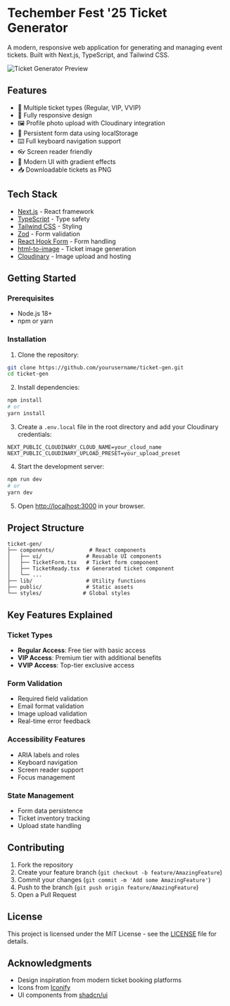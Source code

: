 # Techember Fest '25 Ticket Generator

A modern, responsive web application for generating and managing event tickets. Built with Next.js, TypeScript, and Tailwind CSS.

![Ticket Generator Preview](public/images/preview.png)

## Features

- 🎫 Multiple ticket types (Regular, VIP, VVIP)
- 📱 Fully responsive design
- 🖼️ Profile photo upload with Cloudinary integration
- 💾 Persistent form data using localStorage
- ⌨️ Full keyboard navigation support
- 👓 Screen reader friendly
- 🎨 Modern UI with gradient effects
- 📥 Downloadable tickets as PNG

## Tech Stack

- [Next.js](https://nextjs.org/) - React framework
- [TypeScript](https://www.typescriptlang.org/) - Type safety
- [Tailwind CSS](https://tailwindcss.com/) - Styling
- [Zod](https://github.com/colinhacks/zod) - Form validation
- [React Hook Form](https://react-hook-form.com/) - Form handling
- [html-to-image](https://github.com/bubkoo/html-to-image) - Ticket image generation
- [Cloudinary](https://cloudinary.com/) - Image upload and hosting

## Getting Started

### Prerequisites

- Node.js 18+ 
- npm or yarn

### Installation

1. Clone the repository:
```bash
git clone https://github.com/yourusername/ticket-gen.git
cd ticket-gen
```

2. Install dependencies:
```bash
npm install
# or
yarn install
```

3. Create a `.env.local` file in the root directory and add your Cloudinary credentials:
```env
NEXT_PUBLIC_CLOUDINARY_CLOUD_NAME=your_cloud_name
NEXT_PUBLIC_CLOUDINARY_UPLOAD_PRESET=your_upload_preset
```

4. Start the development server:
```bash
npm run dev
# or
yarn dev
```

5. Open [http://localhost:3000](http://localhost:3000) in your browser.

## Project Structure

```
ticket-gen/
├── components/           # React components
│   ├── ui/              # Reusable UI components
│   ├── TicketForm.tsx   # Ticket form component
│   ├── TicketReady.tsx  # Generated ticket component
│   └── ...
├── lib/                 # Utility functions
├── public/              # Static assets
└── styles/             # Global styles
```

## Key Features Explained

### Ticket Types
- **Regular Access**: Free tier with basic access
- **VIP Access**: Premium tier with additional benefits
- **VVIP Access**: Top-tier exclusive access

### Form Validation
- Required field validation
- Email format validation
- Image upload validation
- Real-time error feedback

### Accessibility Features
- ARIA labels and roles
- Keyboard navigation
- Screen reader support
- Focus management

### State Management
- Form data persistence
- Ticket inventory tracking
- Upload state handling

## Contributing

1. Fork the repository
2. Create your feature branch (`git checkout -b feature/AmazingFeature`)
3. Commit your changes (`git commit -m 'Add some AmazingFeature'`)
4. Push to the branch (`git push origin feature/AmazingFeature`)
5. Open a Pull Request

## License

This project is licensed under the MIT License - see the [LICENSE](LICENSE) file for details.

## Acknowledgments

- Design inspiration from modern ticket booking platforms
- Icons from [Iconify](https://iconify.design/)
- UI components from [shadcn/ui](https://ui.shadcn.com/)
